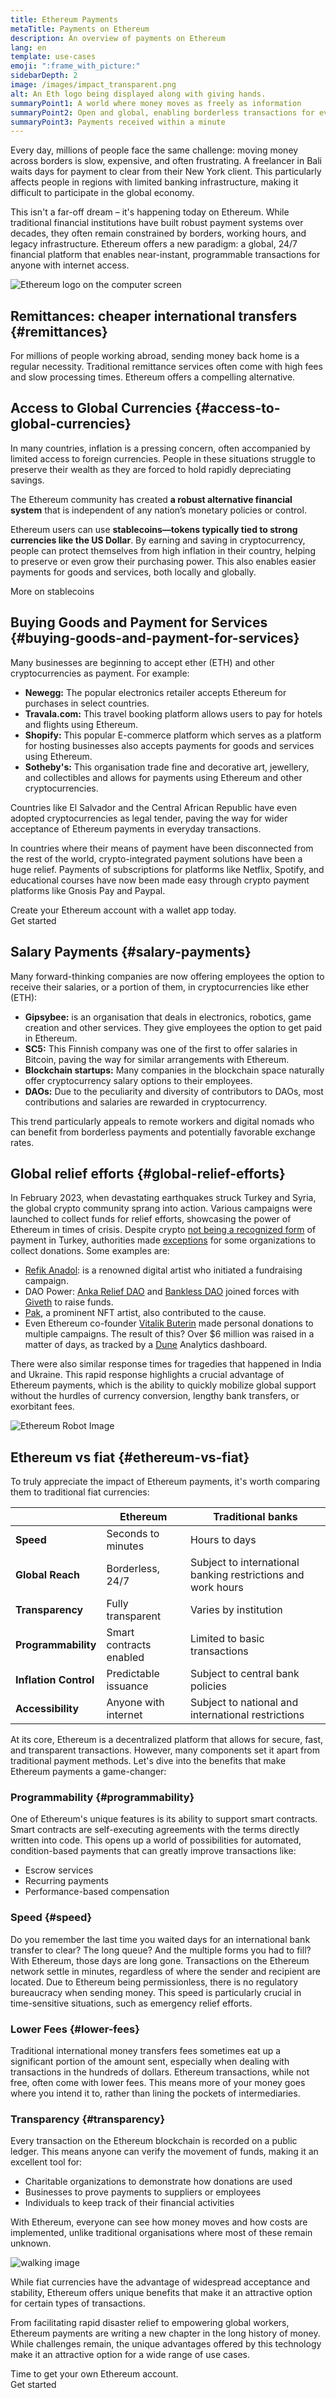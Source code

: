 ```yaml
---
title: Ethereum Payments
metaTitle: Payments on Ethereum
description: An overview of payments on Ethereum
lang: en
template: use-cases
emoji: ":frame_with_picture:"
sidebarDepth: 2
image: /images/impact_transparent.png
alt: An Eth logo being displayed along with giving hands.
summaryPoint1: A world where money moves as freely as information
summaryPoint2: Open and global, enabling borderless transactions for everyone
summaryPoint3: Payments received within a minute 
---
```


Every day, millions of people face the same challenge: moving money across borders is slow, expensive, and often frustrating. A freelancer in Bali waits days for payment to clear from their New York client. This particularly affects people in regions with limited banking infrastructure, making it difficult to participate in the global economy.

This isn't a far-off dream – it's happening today on Ethereum. While traditional financial institutions have built robust payment systems over decades, they often remain constrained by borders, working hours, and legacy infrastructure. Ethereum offers a new paradigm: a global, 24/7 financial platform that enables near-instant, programmable transactions for anyone with internet access.

<div style={{maxWidth: "320px", margin: "0 auto"}}>

![Ethereum logo on the computer screen](./computer.png)

</div>

## Remittances: cheaper international transfers {#remittances}

For millions of people working abroad, sending money back home is a regular necessity. Traditional remittance services often come with high fees and slow processing times. Ethereum offers a compelling alternative.

<CardGrid className="grid grid-cols-[repeat(auto-fill,_minmax(min(100%,_280px),_1fr))] gap-8">
  <Card title="Cheaper Fees" emoji=":money_with_wings:" description="Remittance services charge up to $14 fees on average. Ethereum transactions can often be completed under $0.01."/>
  <Card title="Faster Transfers" emoji="📶" description="International wire transfers take several days to process. Ethereum transactions are settled in minutes." />
  <Card title="Open to anyone" emoji="🌎" description="You only need an internet connection and a wallet app to send or receive Ether." />
</CardGrid>

## Access to Global Currencies {#access-to-global-currencies}

In many countries, inflation is a pressing concern, often accompanied by limited access to foreign currencies. People in these situations struggle to preserve their wealth as they are forced to hold rapidly depreciating savings.

The Ethereum community has created **a robust alternative financial system** that is independent of any nation’s monetary policies or control.

Ethereum users can use **stablecoins—tokens typically tied to strong currencies like the US Dollar**. By earning and saving in cryptocurrency, people can protect themselves from high inflation in their country, helping to preserve or even grow their purchasing power. This also enables easier payments for goods and services, both locally and globally.

<ButtonLink href="/stablecoins">
  More on stablecoins
</ButtonLink>

## Buying Goods and Payment for Services {#buying-goods-and-payment-for-services}

Many businesses are beginning to accept ether (ETH) and other cryptocurrencies as payment. For example:

- **Newegg:** The popular electronics retailer accepts Ethereum for purchases in select countries.
- **Travala.com:** This travel booking platform allows users to pay for hotels and flights using Ethereum.
- **Shopify:** This popular E-commerce platform which serves as a platform for hosting businesses also accepts payments for goods and services using Ethereum.
- **Sotheby's:** This organisation trade fine and decorative art, jewellery, and collectibles and allows for payments using Ethereum and other cryptocurrencies.

Countries like El Salvador and the Central African Republic have even adopted cryptocurrencies as legal tender, paving the way for wider acceptance of Ethereum payments in everyday transactions.

In countries where their means of payment have been disconnected from the rest of the world, crypto-integrated payment solutions have been a huge relief. Payments of subscriptions for platforms like Netflix, Spotify, and educational courses have now been made easy through crypto payment platforms like Gnosis Pay and Paypal.

<Alert variant="update">
<AlertEmoji text=":eyes:"/>
<AlertContent className="justify-between flex-row items-center">
  <div>Create your Ethereum account with a wallet app today.</div>
  <ButtonLink href="/wallets/find-wallet">
    Get started
  </ButtonLink>
</AlertContent>
</Alert>

## Salary Payments {#salary-payments}

Many forward-thinking companies are now offering employees the option to receive their salaries, or a portion of them, in cryptocurrencies like ether (ETH):

- **Gipsybee:** is an organisation that deals in electronics, robotics, game creation and other services. They give employees the option to get paid in Ethereum. 
- **SC5:** This Finnish company was one of the first to offer salaries in Bitcoin, paving the way for similar arrangements with Ethereum. 
- **Blockchain startups:** Many companies in the blockchain space naturally offer cryptocurrency salary options to their employees. 
- **DAOs:** Due to the peculiarity and diversity of contributors to DAOs, most contributions and salaries are rewarded in cryptocurrency.

This trend particularly appeals to remote workers and digital nomads who can benefit from borderless payments and potentially favorable exchange rates.

<Divider />

## Global relief efforts {#global-relief-efforts}

In February 2023, when devastating earthquakes struck Turkey and Syria, the global crypto community sprang into action. Various campaigns were launched to collect funds for relief efforts, showcasing the power of Ethereum in times of crisis. Despite crypto [not being a recognized form](https://www.reuters.com/technology/no-more-kebabs-bitcoins-turkeys-crypto-payment-ban-looms-2021-04-28/) of payment in Turkey, authorities made [exceptions](https://x.com/haluklevent/status/1622913175409623041) for some organizations to collect donations. Some examples are:

- [Refik Anadol](https://x.com/refikanadol/status/1622623521104089090): is a renowned digital artist who initiated a fundraising campaign.
- DAO Power: [Anka Relief DAO](https://ankarelief.org/) and [Bankless DAO](https://x.com/banklessDAO) joined forces with [Giveth](https://x.com/Giveth/status/1623493672149843969) to raise funds.
- [Pak](https://cause.quest/), a prominent NFT artist, also contributed to the cause.
- Even Ethereum co-founder [Vitalik Buterin](https://cointelegraph.com/news/vitalik-buterin-donates-227k-to-help-earthquake-victims-in-turkey-syria) made personal donations to multiple campaigns.
The result of this? Over $6 million was raised in a matter of days, as tracked by a [Dune](https://dune.com/davy42/turkiye-earthquake-donations) Analytics dashboard.

There were also similar response times for tragedies that happened in India and Ukraine. This rapid response highlights a crucial advantage of Ethereum payments, which is the ability to quickly mobilize global support without the hurdles of currency conversion, lengthy bank transfers, or exorbitant fees.
<div style={{maxWidth: "320px", margin: "0 auto"}}>

![Ethereum Robot Image](./eth_robot.png)

</div>

## Ethereum vs fiat {#ethereum-vs-fiat}

To truly appreciate the impact of Ethereum payments, it's worth comparing them to traditional fiat currencies:

|  | **Ethereum** | **Traditional banks** |
| ----------------------------------------------------------------------------------------------------------------------- | ------------------------------------------------------------------------------------------------------------------------------------------------------ | ------------------------------------------------------------------------------------------------------------------------------------------------------ |
| **Speed** | Seconds to minutes | Hours to days |
| **Global Reach** | Borderless, 24/7 | Subject to international banking restrictions and work hours |
| **Transparency** | Fully transparent | Varies by institution |
| **Programmability** | Smart contracts enabled | Limited to basic transactions |
| **Inflation Control** | Predictable issuance | Subject to central bank policies |
| **Accessibility** | Anyone with internet | Subject to national and international restrictions |

At its core, Ethereum is a decentralized platform that allows for secure, fast, and transparent transactions. However, many components set it apart from traditional payment methods. Let's dive into the benefits that make Ethereum payments a game-changer:

### Programmability {#programmability}

One of Ethereum's unique features is its ability to support smart contracts. Smart contracts are self-executing agreements with the terms directly written into code. This opens up a world of possibilities for automated, condition-based payments that can greatly improve transactions like:

- Escrow services
- Recurring payments
- Performance-based compensation

### Speed {#speed}

Do you remember the last time you waited days for an international bank transfer to clear? The long queue? And the multiple forms you had to fill? With Ethereum, those days are long gone. Transactions on the Ethereum network settle in minutes, regardless of where the sender and recipient are located. Due to Ethereum being permissionless, there is no regulatory bureaucracy when sending money. This speed is particularly crucial in time-sensitive situations, such as emergency relief efforts.

### Lower Fees {#lower-fees}

Traditional international money transfers fees sometimes eat up a significant portion of the amount sent, especially when dealing with transactions in the hundreds of dollars. Ethereum transactions, while not free, often come with lower fees. This means more of your money goes where you intend it to, rather than lining the pockets of intermediaries.

### Transparency {#transparency}

Every transaction on the Ethereum blockchain is recorded on a public ledger. This means anyone can verify the movement of funds, making it an excellent tool for:

- Charitable organizations to demonstrate how donations are used
- Businesses to prove payments to suppliers or employees
- Individuals to keep track of their financial activities
  
With Ethereum, everyone can see how money moves and how costs are implemented, unlike traditional organisations where most of these remain unknown.
<div style={{maxWidth: "320px", margin: "0 auto"}}>

![walking image](./walking.png)

</div>

While fiat currencies have the advantage of widespread acceptance and stability, Ethereum offers unique benefits that make it an attractive option for certain types of transactions.

From facilitating rapid disaster relief to empowering global workers, Ethereum payments are writing a new chapter in the long history of money. While challenges remain, the unique advantages offered by this technology make it an attractive option for a wide range of use cases.

<Alert variant="update">
<AlertEmoji text=":eyes:"/>
<AlertContent className="justify-between flex-row items-center">
  <div>Time to get your own Ethereum account.</div>
  <ButtonLink href="/wallets/find-wallet">
    Get started
  </ButtonLink>
</AlertContent>
</Alert>